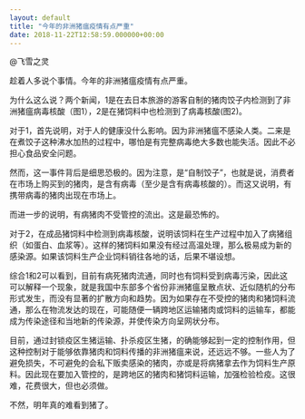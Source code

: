 ```yaml
---
layout: default
title: "今年的非洲猪瘟疫情有点严重"
date: 2018-11-22T12:58:59.000000+00:00
---
```


@飞雪之灵

趁着人多说个事情。今年的非洲猪瘟疫情有点严重。

为什么这么说？两个新闻，1是在去日本旅游的游客自制的猪肉饺子内检测到了非洲猪瘟病毒核酸（图1），2是在猪饲料中也检测到了病毒核酸(图2)。

对于1，首先说明，对于人的健康没什么影响。因为非洲猪瘟不感染人类。二来是在煮饺子这种沸水加热的过程中，哪怕是有完整病毒绝大多数也能失活。因此不必担心食品安全问题。

然而，这一事件背后是细思恐极的。因为注意，是“自制饺子”，也就是说，消费者在市场上购买到的猪肉，是含有病毒（至少是含有病毒核酸的）。而这又说明，有携带病毒的猪肉出现在市场上。

而进一步的说明，有病猪肉不受管控的流出。这是最恐怖的。

对于2，在成品猪饲料中检测到病毒核酸，说明该饲料在生产过程中加入了病猪组织（如蛋白、血浆等）。这样的猪饲料如果没有经过高温处理，那么极易成为新的感染源。如果该饲料生产企业饲料销往各地的话，后果不堪设想。

综合1和2可以看到，目前有病死猪肉流通，同时也有饲料受到病毒污染，因此这可以解释一个现象，就是我国中东部多个省份非洲猪瘟呈散点状、近似随机的分布形式发生，而没有显著的扩散方向和趋势。因为如果存在不受控的猪肉和猪饲料流通，那么在物流发达的现在，可能随便一辆跨地区运输猪肉或饲料的运输车，都能成为传染途径和当地新的传染源，并使传染方向呈网状分布。

目前，通过封锁疫区生猪运输、扑杀疫区生猪，的确能够起到一定的控制作用，但这种控制对于能够依靠猪肉和饲料传播的非洲猪瘟来说，还远远不够。一些人为了避免损失，不可避免的会私下贩卖感染的猪肉，亦或是将病猪拿去作为饲料生产原料。因此现在要加入管控的，是跨地区的猪肉和猪饲料运输，加强检验检疫。这很难，花费很大，但也必须做。

不然，明年真的难看到猪了。

